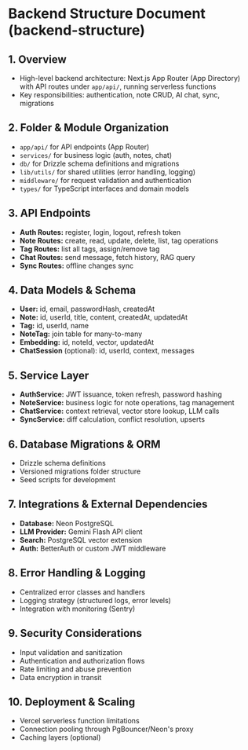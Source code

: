 # Backend Structure Document (backend-structure)

## 1. Overview

- High-level backend architecture: Next.js App Router (App Directory) with API routes under `app/api/`, running serverless functions
- Key responsibilities: authentication, note CRUD, AI chat, sync, migrations

## 2. Folder & Module Organization

- `app/api/` for API endpoints (App Router)
- `services/` for business logic (auth, notes, chat)
- `db/` for Drizzle schema definitions and migrations
- `lib/utils/` for shared utilities (error handling, logging)
- `middleware/` for request validation and authentication
- `types/` for TypeScript interfaces and domain models

## 3. API Endpoints

- **Auth Routes:** register, login, logout, refresh token
- **Note Routes:** create, read, update, delete, list, tag operations
- **Tag Routes:** list all tags, assign/remove tag
- **Chat Routes:** send message, fetch history, RAG query
- **Sync Routes:** offline changes sync

## 4. Data Models & Schema

- **User:** id, email, passwordHash, createdAt
- **Note:** id, userId, title, content, createdAt, updatedAt
- **Tag:** id, userId, name
- **NoteTag:** join table for many-to-many
- **Embedding:** id, noteId, vector, updatedAt
- **ChatSession** (optional): id, userId, context, messages

## 5. Service Layer

- **AuthService:** JWT issuance, token refresh, password hashing
- **NoteService:** business logic for note operations, tag management
- **ChatService:** context retrieval, vector store lookup, LLM calls
- **SyncService:** diff calculation, conflict resolution, upserts

## 6. Database Migrations & ORM

- Drizzle schema definitions
- Versioned migrations folder structure
- Seed scripts for development

## 7. Integrations & External Dependencies

- **Database:** Neon PostgreSQL
- **LLM Provider:** Gemini Flash API client
- **Search:** PostgreSQL vector extension
- **Auth:** BetterAuth or custom JWT middleware

## 8. Error Handling & Logging

- Centralized error classes and handlers
- Logging strategy (structured logs, error levels)
- Integration with monitoring (Sentry)

## 9. Security Considerations

- Input validation and sanitization
- Authentication and authorization flows
- Rate limiting and abuse prevention
- Data encryption in transit

## 10. Deployment & Scaling

- Vercel serverless function limitations
- Connection pooling through PgBouncer/Neon's proxy
- Caching layers (optional)
